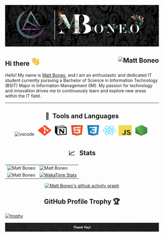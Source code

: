 <img src="https://github.com/MattBoneo-30/MattBoneo-30/blob/main/MBoneo.png">

## Hi there <img src="https://github.com/MattBoneo-30/MattBoneo-30/blob/main/Hi.gif" height="30px"> <img src="https://komarev.com/ghpvc/?username=MattBoneo-30&label=Profile%20views&color=0e75b6&style=flat" alt="Matt Boneo" align='right'/>

<!--👋-->

<p> Hello! My name is <a href="https://www.facebook.com/Xgods.soldierX/">Matt Boneo</a>, ​and I am an enthusiastic and ​dedicated IT student currently ​pursuing a Bachelor of Science ​in Information Technology ​(BSIT) Major in Information ​Management (IM). My passion ​for technology and innovation ​drives me to continuously learn ​and explore new areas within ​the IT field. 

</p>

<!-- Matt Boneo's Tools and Languages  -->
<hr>
<h2 align="center" margin-top: 3px;> 🚀 &nbsp;Tools and Languages</h2>

<p align="center">
<img src="https://cdn.jsdelivr.net/gh/devicons/devicon/icons/vscode/vscode-original.svg" alt="vscode" width="45" height="35"/> &nbsp;
<img src="https://raw.githubusercontent.com/devicons/devicon/6910f0503efdd315c8f9b858234310c06e04d9c0/icons/git/git-original.svg" alt="git" width="45" height="35"/>&nbsp;
<img src="https://raw.githubusercontent.com/devicons/devicon/6910f0503efdd315c8f9b858234310c06e04d9c0/icons/notion/notion-original.svg" alt="notation" width="45" height="35"/>&nbsp;
<img src="https://raw.githubusercontent.com/devicons/devicon/6910f0503efdd315c8f9b858234310c06e04d9c0/icons/html5/html5-original.svg" alt="html5" width="45" height="35"/>&nbsp;
<img src="https://raw.githubusercontent.com/devicons/devicon/6910f0503efdd315c8f9b858234310c06e04d9c0/icons/css3/css3-original.svg" alt="css" width="45" height="35"/>&nbsp;
<img src="https://raw.githubusercontent.com/devicons/devicon/6910f0503efdd315c8f9b858234310c06e04d9c0/icons/react/react-original.svg" alt="react" width="45" height="35"/>&nbsp;
<img src="https://raw.githubusercontent.com/devicons/devicon/6910f0503efdd315c8f9b858234310c06e04d9c0/icons/javascript/javascript-original.svg" alt="javascript" width="45" height="35"/>&nbsp;
<img src="https://raw.githubusercontent.com/devicons/devicon/6910f0503efdd315c8f9b858234310c06e04d9c0/icons/nodejs/nodejs-original.svg" alt="nodejs" width="45" height="35"/>&nbsp;

<!-- <img src="https://cdn.jsdelivr.net/gh/devicons/devicon/icons/php/php-original.svg" alt="php" width="45" height="45"/> -->
</p>

#


<!-- Matt Boneo's Stats -->
<h2 align="center"> 📈 &nbsp; Stats</h2>

<table>
  <tr>
    <td>
      <img src="https://github-readme-stats.vercel.app/api/top-langs?username=MattBoneo-30&show_icons=true&locale=en&layout=compact&theme=tokyonight&amp;hide_border=false&card_width=500" alt="Matt Boneo" />
    </td>
    <td>
      <img src="https://github-readme-streak-stats.herokuapp.com/?user=MattBoneo-30&&theme=tokyonight" alt="Matt Boneo" />
    </td>
  </tr>
  <tr>
    <td>
      <img src="https://github-readme-stats.vercel.app/api?username=MattBoneo-30&show_icons=true&locale=en&theme=tokyonight" alt="Matt Boneo" />
    </td>
    <td>
      <a href="https://wakatime.com/@mattboneo">
        <img src="https://github-readme-stats-pyromagnes-projects.vercel.app/api/wakatime?username=@mattboneo&layout=compact&theme=tokyonight&hide_border=false&custom_title=Time%20Spent%20in%20Languages" alt="WakaTime Stats" />
      </a>
    </td>
  </tr>
</table>


<!-- Matt Boneo's Activity Graph -->
<p align="center">
  <a href="https://github.com/MattBoneo-30"><img alt="Matt Boneo's github activity graph" src="https://github-readme-activity-graph.vercel.app/graph?username=MattBoneo-30&theme=react-dark" /><a>
</p>


<h2 align="center"> GitHub Profile Trophy 🏆</h2>

[![trophy](https://github-profile-trophy.vercel.app/?username=MattBoneo-30&theme=tokyonight)](https://github.com/ryo-ma/github-profile-trophy)

<!-- Footer -->
<img src="https://github.com/MattBoneo-30/MattBoneo-30/blob/main/Footer.jpg">


<!-- Matt Boneo -->
